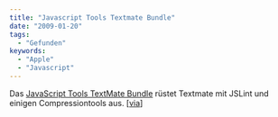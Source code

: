 ```yaml
---
title: "Javascript Tools Textmate Bundle"
date: "2009-01-20"
tags:
  - "Gefunden"
keywords:
  - "Apple"
  - "Javascript"
---
```


Das [JavaScript Tools TextMate Bundle](http://github.com/johnmuhl/javascript-tools-tmbundle/tree/master) rüstet Textmate mit JSLint und einigen Compressiontools aus. \[[via](http://www.456bereastreet.com/archive/200901/javascript_tools_bundle_for_textmate/)\]

